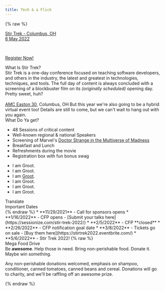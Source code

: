```yaml
---
title: Tech & a Flick
---
```



{% raw %}
<div class="row" id="stirTrekHeroContainer">
     <!-- <div id="dateAndCostContainer" class="comic-panel-body comic-panel-subdued">
        <p class="date">Stir Trek - Columbus, OH</p>
        <p class="date">6 May 2022</p>
    </div> -->
    <div id="dateAndCostContainer" class="comic-panel-body comic-panel-subdued">
        <a href="https://stirtrek2022.eventbrite.com/" target="_blank" rel="noopener noreferrer">
            <p class="date">Stir Trek - Columbus, OH<br>6 May 2022</p>
        </a>
        <br>
        <a href="https://stirtrek2022.eventbrite.com/" target="_blank" rel="noopener noreferrer">
            <p class="registerNow">Register Now!</p>
        </a>
    </div>
    <!--<a href="https://sessionize.com/stir-trek-2022/" target="_blank" rel="noopener noreferrer">
        <div id="dateAndCostContainer" class="comic-panel-body comic-panel-subdued">
            <p class="date">CFP is Open!</p>
            <p class="registerNow">Click here to submit your talks</p>
        </div>
    </a>-->
</div>

<!-- <div class="row">
    <div class="col-md-12">
        <div class="comic-panel-header comic-panel-gold offset">
            Stir Trek is Friday May 7th!
        </div>
        <div class="comic-panel-body with-header">
            <p>We are less than 48 hours away from Stir Trek: 2021 Virtual Edition (We Miss You) and we wanted to remind you of a few items.</p>
            <h2>Livestream</h2>
            <p>This year's event will be livestreamed on the <a href="https://youtube.com/stirtrek">Stir Trek YouTube channel</a> on May 7th, 2021 from 10am-4pm Eastern Time.  The schedule for the event is at <a href="https://stirtrek.com/schedule">https://stirtrek.com/schedule</a></p>
            <h2>Slack</h2>
            <p>Please join our <a href="http://stirtrekslack.herokuapp.com/">Slack</a> to join in discussions, ask questions during sessions, and interact with other attendees from the Stir Trek community.</p>
            <h2>Stir Scholarship</h2>
            <p>Stir Scholarship is a scholarship for young women pursuing a degree in software engineering.  The heart of Stir Scholarship is to promote gender diversity within the IT profession.  Please consider making a donation: <a href="https://www.stirscholarship.org/">https://www.stirscholarship.org/</a></p>
            <h2>Store Trek</h2>
            <p>Since we aren't doing registration boxes this year, how do you get your swag / shirt and help the Stir Trek community keep going?  Check out our online store with a curated selection of brand new items and previous Stir Trek shirts: <a href="https://store.stirtrek.com">https://store.stirtrek.com</a></p>
        </div>
    </div>
</div> -->
<!--<div class="row">
    <div class="col-md-6">
        <div class="comic-panel-header offset">
            What Do I Get
        </div>
        <div class="comic-panel-body with-header">
            <p>We will be sharing 12 different technical sessions from experts around the software development industry.  It will be one single track, so you also won't have to choose between sessions.  In addition to the content, you will also be able to get exactly the snacks and drinks you want, any the time you want, by walking over to your kitchen during the event.  Make sure to stock up!  There won't be any lines, crowded hallways, or packed theaters to contend with, and all of your favorite things will be there.</p>
        </div>
    </div>
        <div class="col-md-6">
        <div class="comic-panel-header offset">
            Collaborative Viewing
        </div>
        <div class="comic-panel-body with-header">
            <p>Even though we can't be together in person during the event, we want you to be able to participate in those hallway conversations that are the best part of every conference.  Our Slack community will be an important part of those conversations.  If you're not already a member, head over to <a href="http://stirtrekslack.herokuapp.com">stirtrekslack.herokuapp.com</a> and sign up.  There will be hundreds of us there chatting about what's happening on stage, what's happening in our lives, and what we are all working on.  We can't wait to connect with all of you again.</p>
        </div>
    </div>
    <div class="col-md-6">
        <div class="comic-panel-header offset">
            FAQ - Sponsors
        </div>
        <div class="comic-panel-body with-header">
            <p class="question">Are there options to sponsor?</p>
            <p>Absolutely! but once again - this is a very limited event, so we don't have as many traditional sponsorship openings as we typically do. If you were a sponsor for 2019/2020, be on the lookout for a separate email from us.</p>
            <p class="question">What happens to my sponsorship that we opted to keep for the next live event?</p>
            <p>Same as an attendee - this event is a totally separate one-off. If you chose to keep your sponsorship from the canceled 2020 event, those aren't going anywhere and you will still be good to go for our next in-person event. As an extra thanks, we will also be sending you a way to get in the front of the line for the same number of tickets to this event as you would normally get for your 2020 sponsorship level.</p>
        </div>
    </div>
</div>-->
<div class="row">
    <div class="col-md-6">
        <div class="comic-panel-header offset comic-panel-gold">
            What Is Stir Trek?
        </div>
        <div class="comic-panel-body with-header">
            Stir Trek is a one-day conference focused on teaching software developers, and others in the industry, the latest and greatest in technologies, techniques, and tools. The full day of content is always concluded with a screening of a blockbuster film on its <i>(originally scheduled)</i> opening day. Pretty sweet, huh?
            <br>
            <br>
            <a href="https://goo.gl/maps/wVdUQNDfXd9Zxd2P8">AMC Easton 30</a>, Columbus, OH
            But this year we're also going to be a hybrid virtual event too! Details are still to come, but we can't wait to hang out with you again.
        </div>
    </div>
    <div class="col-md-6">
        <div class="comic-panel-header offset" id="whatigetheader">What Do Ya get?</div>
        <div class="comic-panel-body with-header" id="whatiget">
            <ul>
                <li>48 Sessions of critical content</li>
                <li>Well-known regional &amp; national Speakers</li>
                <li>Screening of Marvel's <a href="https://www.marvel.com/movies/doctor-strange-in-the-multiverse-of-madness">Doctor Strange in the Multiverse of Madness</a></li>
                <li>Breakfast and Lunch</li>
                <li>Refreshments during the movie</li>
                <li>Registration box with fun bonus swag</li>
            </ul>
            <div class="comic-panel-inset"></div>
        </div>
        <div class="comic-panel-body with-header hidden" id="whatigetGroot">
            <ul>
                <li>I am Groot.</li>
                <li>I am Groot.</li>
                <li>I am <a href="https://www.marvel.com/movies/thor-love-and-thunder">Groot</a>.</li>
                <li>I am Groot.</li>
                <li>I am Groot.</li>
                <li>I am Groot.</li>
            </ul>
            <div class="comic-panel-inset"></div>
        </div>
        <div class="comic-panel-footer offset">
            <a id="translate">Translate</a>
        </div>
        <script>
            document.getElementById('translate').addEventListener('click', () => {
                document.getElementById('whatiget').classList.toggle('hidden');
                document.getElementById('whatigetGroot').classList.toggle('hidden');
            });
        </script>
    </div>
</div>

<div class="row">
    <div class="col-md-6">
        <div class="comic-panel-header offset">
            Important Dates
        </div>
        <div class="comic-panel-body with-header small">
{% endraw %}
* **11/29/2021** - Call for sponsors opens
* **1/16/2022** - CFP opens - [Submit your talks here](https://sessionize.com/stir-trek-2022/)
* **2/5/2022**  - CFP **closed**
* **2/26/2022** - CFP notification goal date
* **3/8/2022** - Tickets go on sale - [Buy them here](https://stirtrek2022.eventbrite.com/)
* **5/6/2022** - Stir Trek 2022!
{% raw %}
<!-- 
* **TBD** - Last day to edit shipping information
* **TBD** - Last day for refunds
* **TBD** - Boxes begin shipping -->
        </div>
    </div>  
<div class="col-md-6">
        <div class="comic-panel-header offset">Mega Food Drive</div>
        <div class="comic-panel-body with-header">
            Be <strong>awesome</strong>. Help those in need. Bring non-perishable food. Donate it. Maybe win something.
            <p class="small">
                Any non-perishable donations welcomed, emphasis on shampoo, conditioner, canned tomatoes, canned beans and cereal. Donations will go to charity, and we'll be raffling off an awesome prize.
            </p>
        </div>
    </div>
</div>
{% endraw %}

[//]: # (Looking for the sponsors footer? It's in /themes/layout/index.ejs)

